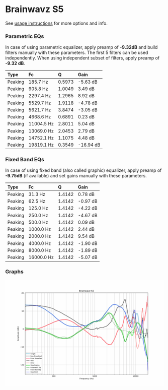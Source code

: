 # Brainwavz S5
See [usage instructions](https://github.com/jaakkopasanen/AutoEq#usage) for more options and info.

### Parametric EQs
In case of using parametric equalizer, apply preamp of **-9.32dB** and build filters manually
with these parameters. The first 5 filters can be used independently.
When using independent subset of filters, apply preamp of **-9.32 dB**.

| Type    | Fc         |      Q | Gain      |
|:--------|:-----------|:-------|:----------|
| Peaking | 185.7 Hz   | 0.5973 | -5.63 dB  |
| Peaking | 905.8 Hz   | 1.0049 | 3.49 dB   |
| Peaking | 2297.4 Hz  | 1.2965 | 8.92 dB   |
| Peaking | 5529.7 Hz  | 1.9118 | -4.78 dB  |
| Peaking | 5621.7 Hz  | 3.8474 | -3.05 dB  |
| Peaking | 4668.6 Hz  | 0.6891 | 0.23 dB   |
| Peaking | 11004.5 Hz | 2.8011 | 5.04 dB   |
| Peaking | 13069.0 Hz | 2.0453 | 2.79 dB   |
| Peaking | 14752.1 Hz | 1.1075 | 4.48 dB   |
| Peaking | 19819.1 Hz | 0.3549 | -16.94 dB |

### Fixed Band EQs
In case of using fixed band (also called graphic) equalizer, apply preamp of **-9.75dB**
(if available) and set gains manually with these parameters.

| Type    | Fc         |      Q | Gain     |
|:--------|:-----------|:-------|:---------|
| Peaking | 31.3 Hz    | 1.4142 | 0.78 dB  |
| Peaking | 62.5 Hz    | 1.4142 | -0.97 dB |
| Peaking | 125.0 Hz   | 1.4142 | -4.22 dB |
| Peaking | 250.0 Hz   | 1.4142 | -4.67 dB |
| Peaking | 500.0 Hz   | 1.4142 | 0.09 dB  |
| Peaking | 1000.0 Hz  | 1.4142 | 2.44 dB  |
| Peaking | 2000.0 Hz  | 1.4142 | 9.54 dB  |
| Peaking | 4000.0 Hz  | 1.4142 | -1.90 dB |
| Peaking | 8000.0 Hz  | 1.4142 | -1.89 dB |
| Peaking | 16000.0 Hz | 1.4142 | -5.07 dB |

### Graphs
![](./Brainwavz%20S5.png)